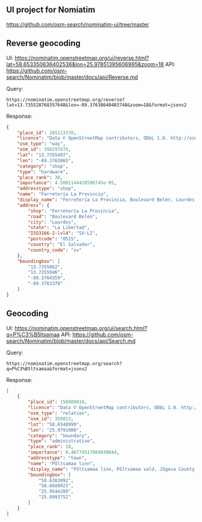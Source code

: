 ## UI project for Nomiatim

https://github.com/osm-search/nominatim-ui/tree/master

## Reverse geocoding

UI: https://nominatim.openstreetmap.org/ui/reverse.html?lat=58.653350636402536&lon=25.97851395606995&zoom=18
API: https://github.com/osm-search/Nominatim/blob/master/docs/api/Reverse.md

Query:
```
https://nominatim.openstreetmap.org/reverse?lat=13.735528768357648&lon=-89.37638640403748&zoom=18&format=jsonv2
```

Response:
```json
{
    "place_id": 285113370,
    "licence": "Data © OpenStreetMap contributors, ODbL 1.0. http://osm.org/copyright",
    "osm_type": "way",
    "osm_id": 398197879,
    "lat": "13.7355497",
    "lon": "-89.3763865",
    "category": "shop",
    "type": "hardware",
    "place_rank": 30,
    "importance": 4.5001144426596745e-05,
    "addresstype": "shop",
    "name": "Ferretería La Provincia",
    "display_name": "Ferretería La Provincia, Boulevard Belén, Lourdes, La Libertad, 0515, El Salvador",
    "address": {
        "shop": "Ferretería La Provincia",
        "road": "Boulevard Belén",
        "city": "Lourdes",
        "state": "La Libertad",
        "ISO3166-2-lvl4": "SV-LI",
        "postcode": "0515",
        "country": "El Salvador",
        "country_code": "sv"
    },
    "boundingbox": [
        "13.7355062",
        "13.7355946",
        "-89.3764359",
        "-89.3763378"
    ]
}
```

## Geocoding

UI: https://nominatim.openstreetmap.org/ui/search.html?q=P%C3%B5ltsamaa
API: https://github.com/osm-search/Nominatim/blob/master/docs/api/Search.md

Query:

```
https://nominatim.openstreetmap.org/search?q=P%C3%B5ltsamaa&format=jsonv2
```

Response:
```json
[
    {
        "place_id": 156009018,
        "licence": "Data © OpenStreetMap contributors, ODbL 1.0. http://osm.org/copyright",
        "osm_type": "relation",
        "osm_id": 350813,
        "lat": "58.6548999",
        "lon": "25.9791000",
        "category": "boundary",
        "type": "administrative",
        "place_rank": 18,
        "importance": 0.46774517084930844,
        "addresstype": "town",
        "name": "Põltsamaa linn",
        "display_name": "Põltsamaa linn, Põltsamaa vald, Jõgeva County, Estonia",
        "boundingbox": [
            "58.6383092",
            "58.6689923",
            "25.9544209",
            "25.9993752"
        ]
    }
]
```
